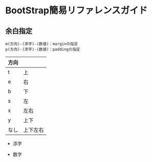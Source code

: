 # BootStrap簡易リファレンスガイド

## 余白指定
```
m(方向)-(添字)-(数値)：marginの指定
p(方向)-(添字)-(数値)：paddingの指定
```

|方向| |
|:----|:----|
|t|上|
|e|右|
|b|下|
|s|左|
|x|左右|
|y|上下|
|なし|上下左右|


- 添字

- 数字